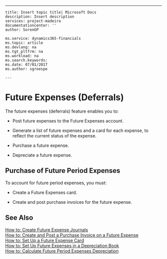 ---
    title: Insert topic title| Microsoft Docs
    description: Insert description
    services: project-madeira
    documentationcenter: ''
    author: SorenGP

    ms.service: dynamics365-financials
    ms.topic: article
    ms.devlang: na
    ms.tgt_pltfrm: na
    ms.workload: na
    ms.search.keywords:
    ms.date: 07/01/2017
    ms.author: sgroespe

    ---
# Future Expenses (Deferrals)
The future expenses \(deferrals\) feature enables you to:  
  
-   Post future expenses to the Future Expenses account.  
  
-   Generate a list of future expenses and a card for each expense, to reflect the current status of the expense.  
  
-   Purchase a future expense.  
  
-   Depreciate a future expense.  
  
## Purchase of Future Period Expenses  
 To account for future period expenses, you must:  
  
-   Create a Future Expenses card.  
  
-   Create and post purchase invoices for the future expense.  
  
## See Also  
 [How to: Create Future Expense Journals](../FullExperience/how-to-create-future-expense-journals.md)   
 [How to: Create and Post a Purchase Invoice on a Future Expense](../FullExperience/how-to-create-and-post-a-purchase-invoice-on-a-future-expense.md)   
 [How to: Set Up a Future Expense Card](../FullExperience/how-to-set-up-a-future-expense-card.md)   
 [How to: Set Up Future Expenses in a Depreciation Book](../FullExperience/how-to-set-up-future-expenses-in-a-depreciation-book.md)   
 [How to: Calculate Future Period Expenses Depreciation](../FullExperience/how-to-calculate-future-period-expenses-depreciation.md)